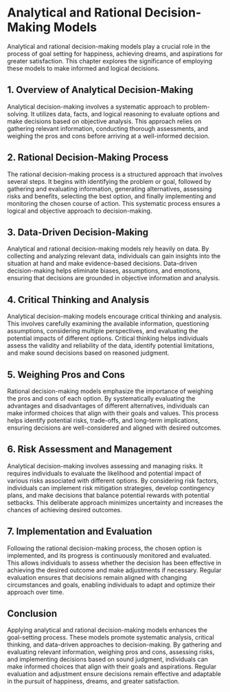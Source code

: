 Analytical and Rational Decision-Making Models
=======================================================

Analytical and rational decision-making models play a crucial role in the process of goal setting for happiness, achieving dreams, and aspirations for greater satisfaction. This chapter explores the significance of employing these models to make informed and logical decisions.

**1. Overview of Analytical Decision-Making**
---------------------------------------------

Analytical decision-making involves a systematic approach to problem-solving. It utilizes data, facts, and logical reasoning to evaluate options and make decisions based on objective analysis. This approach relies on gathering relevant information, conducting thorough assessments, and weighing the pros and cons before arriving at a well-informed decision.

**2. Rational Decision-Making Process**
---------------------------------------

The rational decision-making process is a structured approach that involves several steps. It begins with identifying the problem or goal, followed by gathering and evaluating information, generating alternatives, assessing risks and benefits, selecting the best option, and finally implementing and monitoring the chosen course of action. This systematic process ensures a logical and objective approach to decision-making.

**3. Data-Driven Decision-Making**
----------------------------------

Analytical and rational decision-making models rely heavily on data. By collecting and analyzing relevant data, individuals can gain insights into the situation at hand and make evidence-based decisions. Data-driven decision-making helps eliminate biases, assumptions, and emotions, ensuring that decisions are grounded in objective information and analysis.

**4. Critical Thinking and Analysis**
-------------------------------------

Analytical decision-making models encourage critical thinking and analysis. This involves carefully examining the available information, questioning assumptions, considering multiple perspectives, and evaluating the potential impacts of different options. Critical thinking helps individuals assess the validity and reliability of the data, identify potential limitations, and make sound decisions based on reasoned judgment.

**5. Weighing Pros and Cons**
-----------------------------

Rational decision-making models emphasize the importance of weighing the pros and cons of each option. By systematically evaluating the advantages and disadvantages of different alternatives, individuals can make informed choices that align with their goals and values. This process helps identify potential risks, trade-offs, and long-term implications, ensuring decisions are well-considered and aligned with desired outcomes.

**6. Risk Assessment and Management**
-------------------------------------

Analytical decision-making involves assessing and managing risks. It requires individuals to evaluate the likelihood and potential impact of various risks associated with different options. By considering risk factors, individuals can implement risk mitigation strategies, develop contingency plans, and make decisions that balance potential rewards with potential setbacks. This deliberate approach minimizes uncertainty and increases the chances of achieving desired outcomes.

**7. Implementation and Evaluation**
------------------------------------

Following the rational decision-making process, the chosen option is implemented, and its progress is continuously monitored and evaluated. This allows individuals to assess whether the decision has been effective in achieving the desired outcome and make adjustments if necessary. Regular evaluation ensures that decisions remain aligned with changing circumstances and goals, enabling individuals to adapt and optimize their approach over time.

**Conclusion**
--------------

Applying analytical and rational decision-making models enhances the goal-setting process. These models promote systematic analysis, critical thinking, and data-driven approaches to decision-making. By gathering and evaluating relevant information, weighing pros and cons, assessing risks, and implementing decisions based on sound judgment, individuals can make informed choices that align with their goals and aspirations. Regular evaluation and adjustment ensure decisions remain effective and adaptable in the pursuit of happiness, dreams, and greater satisfaction.

